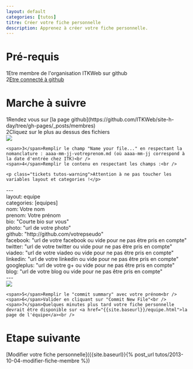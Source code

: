 ```yaml
---
layout: default
categories: [tutos]
titre: Créer votre fiche personnelle
description: Apprenez à créer votre fiche personnelle.
---
```

<h1 class="titre-rose specialfont">Pré-requis</h1>

<div class="regles">
	<span>1</span>Etre membre de l'organisation ITKWeb sur github<br />
	<span>2</span><a href="https://github.com/login" target="_blank">Etre connecté à github</a><br />
</div>

<h1 class="titre-rose specialfont">Marche à suivre</h1>

<div class="regles">
	<span>1</span>Rendez vous sur [la page github](https://github.com/ITKWeb/site-h-day/tree/gh-pages/_posts/membres)<br />
	<span>2</span>Cliquez sur le plus au dessus des fichiers<br />

<div class="text-center">
	<img class="img-large" src="{{site.baseurl}}/images/tutos/creer_fiche_membre_1.png" />
</div>

	<span>3</span>Remplir le champ "Name your file..." en respectant la nomanclature : aaaa-mm-jj-votreprenom.md (où aaaa-mm-jj correspond à la date d'entrée chez ITK)<br />
	<span>4</span>Remplir le contenu en respectant les champs :<br />

	<p class="tickets tutos-warning">Attention à ne pas toucher les variables layout et categories !</p>

<div class="tickets tutos-tickets">
	<div class="code">
		---<br />
		layout: equipe<br />
		categories: [equipes]<br />
		nom: Votre nom<br />
		prenom: Votre prénom<br />
		bio: "Courte bio sur vous"<br />
		photo: "url de votre photo"<br />
		github: "http://github.com/votrepseudo"<br />
		facebook: "url de votre facebook ou vide pour ne pas être pris en compte"<br />
		twitter: "url de votre twitter ou vide pour ne pas être pris en compte"<br />
		viadeo: "url de votre viadeo ou vide pour ne pas être pris en compte"<br />
		linkedin: "url de votre linkedin ou vide pour ne pas être pris en compte"<br />
		googleplus: "url de votre g+ ou vide pour ne pas être pris en compte"<br />
		blog: "url de votre blog ou vide pour ne pas être pris en compte"<br />
		---<br />
	</div>
</div>

<div class="text-center">
	<img class="img-large" src="{{site.baseurl}}/images/tutos/creer_fiche_membre_2.png" />
</div>

	<span>5</span>Remplir le "commit summary" avec votre prénom<br />
	<span>6</span>Valider en cliquant sur "Commit New File"<br />
	<span>7</span>Quelques minutes plus tard votre fiche personnelle devrait être disponible sur <a href="{{site.baseurl}}/equipe.html">la page de l'équipe</a><br />

</div>

<h1 class="titre-rose specialfont">Etape suivante</h1>

[Modifier votre fiche personnelle]({{site.baseurl}}{% post_url tutos/2013-10-04-modifier-fiche-membre %})